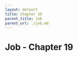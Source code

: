 ```yaml
---
layout: default
title: Chapter 19
parent_title: Job
parent_url: ./job.md
---
```


# Job - Chapter 19
